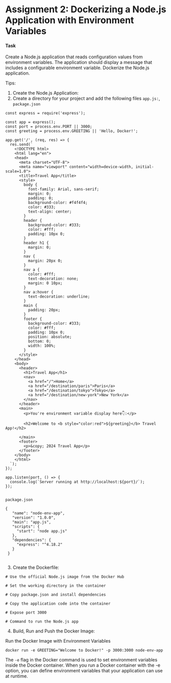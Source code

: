 # Assignment 2: Dockerizing a Node.js Application with Environment Variables

#### Task
Create a Node.js application that reads configuration values from environment variables. The application should display a message that includes a configurable environment variable. Dockerize the Node.js application.

Tips: 
1. Create the Node.js Application:
2. Create a directory for your project and add the following files `app.js:`, `package.json`

```
const express = require('express');

const app = express();
const port = process.env.PORT || 3000;
const greeting = process.env.GREETING || 'Hello, Docker!';

app.get('/', (req, res) => {
  res.send(`
    <!DOCTYPE html>
    <html lang="en">
    <head>
      <meta charset="UTF-8">
      <meta name="viewport" content="width=device-width, initial-scale=1.0">
      <title>Travel App</title>
      <style>
        body {
          font-family: Arial, sans-serif;
          margin: 0;
          padding: 0;
          background-color: #f4f4f4;
          color: #333;
          text-align: center;
        }
        header {
          background-color: #333;
          color: #fff;
          padding: 10px 0;
        }
        header h1 {
          margin: 0;
        }
        nav {
          margin: 20px 0;
        }
        nav a {
          color: #fff;
          text-decoration: none;
          margin: 0 10px;
        }
        nav a:hover {
          text-decoration: underline;
        }
        main {
          padding: 20px;
        }
        footer {
          background-color: #333;
          color: #fff;
          padding: 10px 0;
          position: absolute;
          bottom: 0;
          width: 100%;
        }
      </style>
    </head>
    <body>
      <header>
        <h1>Travel App</h1>
        <nav>
          <a href="/">Home</a>
          <a href="/destination/paris">Paris</a>
          <a href="/destination/tokyo">Tokyo</a>
          <a href="/destination/new-york">New York</a>
        </nav>
      </header>
      <main>
        <p>You're environment variable display here👇:</p>

        <h2>Welcome to <b style="color:red">${greeting}</b> Travel App!</h2>
      
      </main>
      <footer>
        <p>&copy; 2024 Travel App</p>
      </footer>
    </body>
    </html>
  `);
});

app.listen(port, () => {
  console.log(`Server running at http://localhost:${port}/`);
});


```
 `package.json`

 ```
{
    "name": "node-env-app",
    "version": "1.0.0",
    "main": "app.js",
    "scripts": {
      "start": "node app.js"
    },
    "dependencies": {
      "express": "^4.18.2"
    }
  }
  
 ```

3. Create the Dockerfile:
```
# Use the official Node.js image from the Docker Hub

# Set the working directory in the container

# Copy package.json and install dependencies

# Copy the application code into the container

# Expose port 3000

# Command to run the Node.js app

```

4. Build, Run and Push the Docker Image:

Run the Docker Image with Environment Variables

```docker run -e GREETING="Welcome to Docker!" -p 3000:3000 node-env-app```

The `-e` flag in the Docker command is used to set environment variables inside the Docker container. When you run a Docker container with the -e option, you can define environment variables that your application can use at runtime.








